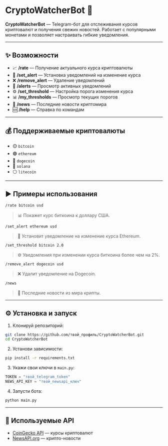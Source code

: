 # CryptoWatcherBot 🚀

**CryptoWatcherBot** — Telegram-бот для отслеживания курсов криптовалют и получения свежих новостей. Работает с популярными монетами и позволяет настраивать гибкие уведомления.

---

## ✨ Возможности

- 📈 **/rate** — Получение актуального курса криптовалюты  
- 🔔 **/set_alert** — Установка уведомлений на изменение курса  
- ❌ **/remove_alert** — Удаление уведомлений  
- 🧾 **/alerts** — Просмотр активных уведомлений  
- ⚙️ **/set_threshold** — Настройка порога изменения курса  
- 📊 **/my_thresholds** — Просмотр текущих порогов  
- 📰 **/news** — Последние новости криптомира  
- 🆘 **/help** — Справка по командам  

---

## 💰 Поддерживаемые криптовалюты

- 🟡 `bitcoin`  
- 🟣 `ethereum`  
- 🐶 `dogecoin`  
- 🔵 `solana`  
- ⚪ `litecoin`  

---

## ▶️ Примеры использования

```bash
/rate bitcoin usd
```
> 📊 Покажет курс биткоина к доллару США.

```bash
/set_alert ethereum usd
```
> 🔔 Установит уведомление на изменение курса Ethereum.

```bash
/set_threshold bitcoin 2.0
```
> ⚙️ Уведомления при изменении курса биткоина более чем на 2%.

```bash
/remove_alert dogecoin usd
```
> ❌ Удалит уведомление на Dogecoin.

```bash
/news
```
> 📰 Последние новости из мира крипты.

---

## ⚙️ Установка и запуск

1. Клонируй репозиторий:
```bash
git clone https://github.com/твой_профиль/CryptoWatcherBot.git
cd CryptoWatcherBot
```

2. Установи зависимости:
```bash
pip install -r requirements.txt
```

3. Укажи свои ключи в `main.py`:
```python
TOKEN = "твой_telegram_token"
NEWS_API_KEY = "твой_newsapi_ключ"
```

4. Запусти бота:
```bash
python main.py
```

---

## 🔗 Используемые API

- [CoinGecko API](https://www.coingecko.com/) — курсы криптовалют  
- [NewsAPI.org](https://newsapi.org/) — крипто-новости
